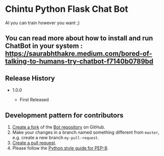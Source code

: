 # Chintu Python Flask Chat Bot
AI you can train however you want ;)

## You can read more about how to install and run ChatBot in your system : https://saurabhthakre.medium.com/bored-of-talking-to-humans-try-chatbot-f7140b0789bd


## Release History

   - 1.0.0
     
        - First Released

## Development pattern for contributors

1. [Create a fork](https://help.github.com/articles/fork-a-repo/) of
   the [Bot repository](https://https://github.com/Saurabh-Thakre/Chintu_Python_Flask_Bot) on GitHub.
2. Make your changes in a branch named something different from `master`, e.g. create
   a new branch `my-pull-request`.
3. [Create a pull request](https://help.github.com/articles/creating-a-pull-request/).
4. Please follow the [Python style guide for PEP-8](https://www.python.org/dev/peps/pep-0008/).
